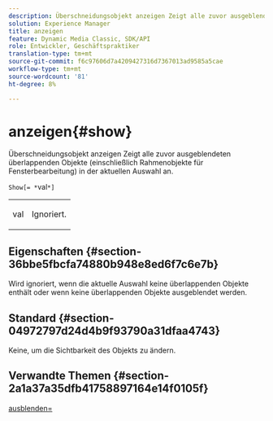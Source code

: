 ```yaml
---
description: Überschneidungsobjekt anzeigen Zeigt alle zuvor ausgeblendeten überlappenden Objekte (einschließlich Rahmenobjekte für Fensterbearbeitung) in der aktuellen Auswahl an.
solution: Experience Manager
title: anzeigen
feature: Dynamic Media Classic, SDK/API
role: Entwickler, Geschäftspraktiker
translation-type: tm+mt
source-git-commit: f6c97606d7a4209427316d7367013ad9585a5cae
workflow-type: tm+mt
source-wordcount: '81'
ht-degree: 8%

---
```



# anzeigen{#show}

Überschneidungsobjekt anzeigen Zeigt alle zuvor ausgeblendeten überlappenden Objekte (einschließlich Rahmenobjekte für Fensterbearbeitung) in der aktuellen Auswahl an.

`Show[= *`val`*]`

<table id="simpletable_88D25B9C8E0A47EF90C8ABEBDE777183"> 
 <tr class="strow"> 
  <td class="stentry"> <p><span class="varname"> val</span> </p> </td> 
  <td class="stentry"> <p>Ignoriert. </p></td> 
 </tr> 
</table>

## Eigenschaften {#section-36bbe5fbcfa74880b948e8ed6f7c6e7b}

Wird ignoriert, wenn die aktuelle Auswahl keine überlappenden Objekte enthält oder wenn keine überlappenden Objekte ausgeblendet werden.

## Standard {#section-04972797d24d4b9f93790a31dfaa4743}

Keine, um die Sichtbarkeit des Objekts zu ändern.

## Verwandte Themen {#section-2a1a37a35dfb41758897164e14f0105f}

[ausblenden=](../../../../../ir-api/http-protocol/image-rendering-api-ref/c-ir-http-protocol-ref/c-ir-http-protocol-command-reference/r-ir-hide.md#reference-681b9782f90a45b18ed50292ab2c096c)
